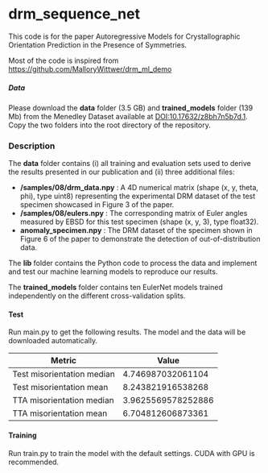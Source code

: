 # drm_sequence_net

This code is for the paper Autoregressive Models for Crystallographic Orientation Prediction in the Presence of Symmetries.

Most of the code is inspired from https://github.com/MalloryWittwer/drm_ml_demo


##### Data
Please download the **data** folder (3.5 GB) and **trained_models** folder (139 Mb) from the Menedley Dataset available at [DOI:10.17632/z8bh7n5b7d.1](https://data.mendeley.com/datasets/z8bh7n5b7d/1). Copy the two folders into the root directory of the repository.

### Description

The **data** folder contains (i) all training and evaluation sets used to derive the results presented in our publication and (ii) three additional files: 
- **/samples/08/drm_data.npy** : A 4D numerical matrix (shape (x, y, theta, phi), type uint8) representing the experimental DRM dataset of the test specimen showcased in Figure 3 of the paper.
- **/samples/08/eulers.npy** : The corresponding matrix of Euler angles measured by EBSD for this test specimen (shape (x, y, 3), type float32).
- **anomaly_specimen.npy** : The DRM dataset of the specimen shown in Figure 6 of the paper to demonstrate the detection of out-of-distribution data.

The **lib** folder contains the Python code to process the data and implement and test our machine learning models to reproduce our results.

The **trained_models** folder contains ten EulerNet models trained independently on the different cross-validation splits.


#### Test

Run main.py to get the following results. The model and the data will be downloaded automatically.

| Metric | Value |
|--------|-------|
| Test misorientation median | 4.746987032061104 |
| Test misorientation mean | 8.243821916538268 |
| TTA misorientation median | 3.9625569578252886 |
| TTA misorientation mean | 6.704812606873361 |

#### Training

Run train.py to train the model with the default settings. 
CUDA with GPU is recommended.